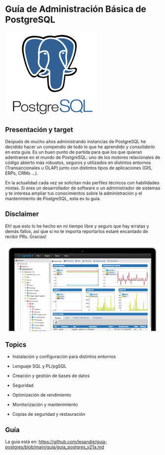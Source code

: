 # Guía de Administración Básica de PostgreSQL

<img src="./imagenes/postgresql-logo.png" alt="cv" width="300"/><br>

## Presentación y target


Después de mucho años administrando instancias de PostgreSQL he decidido hacer un compendio de todo lo que he aprendido y *consolidarlo* en esta guía. Es un buen punto de partida
para que los que quieran adentranse en el mundo de PostgreSQL: uno de los motores relacionales de código abierto más robustos, seguros y
utilizados en distintos entornos (Transaccionales u OLAP) junto 
con distintos tipos de aplicaciones (GIS, ERPs, CRMs ...).

En la actualidad cada vez se solicitan más perfiles técnicos con
habilidades mixtas. Si eres un desarrollador de software o
un administrador de sistemas y te interesa ampliar tus conocimientos
sobre la administración y el mantenimiento de PostgreSQL, esta es tu guía.

## Disclaimer

Eh! que esto lo he hecho en mi tiempo libre y seguro que hay erratas y demás fallos, así que si no te importa reportarlos estaré encantado de recibir PRs.
Gracias!


<img src="./imagenes/pgadmin.png" alt="cv" width="500"/><br>

## Topics


- Instalación y configuración para distintos entornos

- Lenguaje SQL y PL/pgSQL

- Creación y gestión de bases de datos

- Seguridad

- Optimización de rendimiento

- Monitorización y mantenimiento

- Copias de seguridad y restauración


## Guía

La guia está en: <https://github.com/lesandie/guia-postgres/blob/main/guia/guia_postgres_v21a.md>
